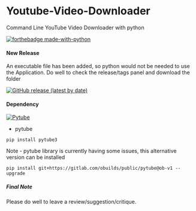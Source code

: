 # Youtube-Video-Downloader
Command Line YouTube Video Downloader with python

[![forthebadge made-with-python](http://ForTheBadge.com/images/badges/made-with-python.svg)](https://www.python.org/)

#### New Release
An executable file has been added, so python would not be needed to use the Application. Do well to check the release/tags panel and download the folder

[![GitHub release (latest by date)](https://img.shields.io/github/v/release/AinaEmmanuel/Youtube-Video-Downloader?style=plastic)](https://github.com/AinaEmmanuel/Youtube-Video-Downloader/releases/tag/v1.1)

#### Dependency
[![Pytube](https://img.shields.io/pypi/v/pytube?style=plastic)](https://pypi.org/project/pytube3/)
* pytube
```
pip install pytube3
```
Note - pytube library is currently having some issues, this alternative version can be installed
```
pip install git+https://gitlab.com/obuilds/public/pytube@ob-v1 --upgrade
```

##### Final Note
Please do well to leave a review/suggestion/critique.
